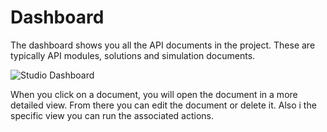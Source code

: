 # Dashboard

The dashboard shows you all the API documents in the project. These are typically API modules, solutions and simulation documents.

![Studio Dashboard](./studio-dashboard.png)

When you click on a document, you will open the document in a more detailed view. From there you can edit the document or delete it. Also i the specific view you can run the associated actions.
